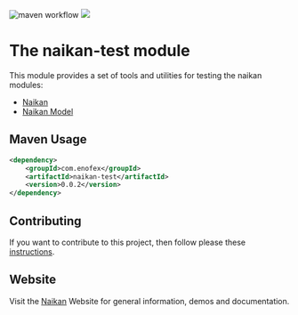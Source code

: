 ![maven workflow](https://github.com/enofex/naikan-test/actions/workflows/maven.yml/badge.svg) [![](https://img.shields.io/badge/Java%20Version-20-orange)](/pom.xml)

# The naikan-test module

This module provides a set of tools and utilities for testing the naikan modules:

* [Naikan](https://github.com/enofex/naikan)
* [Naikan Model](https://github.com/enofex/naikan-model)


Maven Usage
-------------------

```xml
<dependency>
    <groupId>com.enofex</groupId>
    <artifactId>naikan-test</artifactId>
    <version>0.0.2</version>
</dependency>
```

## Contributing

If you want to contribute to this project, then follow please
these [instructions](https://github.com/enofex/naikan/blob/main/CONTRIBUTING.md).

## Website

Visit the [Naikan](https://naikan.io) Website for general information, demos and documentation.

